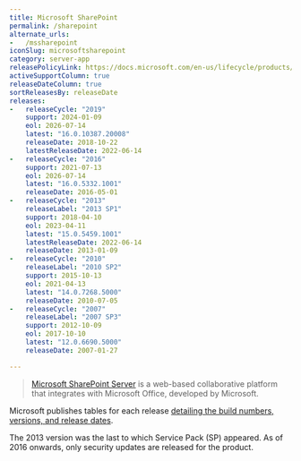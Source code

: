 ```yaml
---
title: Microsoft SharePoint
permalink: /sharepoint
alternate_urls:
-   /mssharepoint
iconSlug: microsoftsharepoint
category: server-app
releasePolicyLink: https://docs.microsoft.com/en-us/lifecycle/products/?terms=SharePoint%20Server
activeSupportColumn: true
releaseDateColumn: true
sortReleasesBy: releaseDate
releases:
-   releaseCycle: "2019"
    support: 2024-01-09
    eol: 2026-07-14
    latest: "16.0.10387.20008"
    releaseDate: 2018-10-22
    latestReleaseDate: 2022-06-14
-   releaseCycle: "2016"
    support: 2021-07-13
    eol: 2026-07-14
    latest: "16.0.5332.1001"
    releaseDate: 2016-05-01
-   releaseCycle: "2013"
    releaseLabel: "2013 SP1"
    support: 2018-04-10
    eol: 2023-04-11
    latest: "15.0.5459.1001"
    latestReleaseDate: 2022-06-14
    releaseDate: 2013-01-09
-   releaseCycle: "2010"
    releaseLabel: "2010 SP2"
    support: 2015-10-13
    eol: 2021-04-13
    latest: "14.0.7268.5000"
    releaseDate: 2010-07-05
-   releaseCycle: "2007"
    releaseLabel: "2007 SP3"
    support: 2012-10-09
    eol: 2017-10-10
    latest: "12.0.6690.5000"
    releaseDate: 2007-01-27

---
```


> [Microsoft SharePoint Server](https://en.wikipedia.org/wiki/SharePoint) is a web-based collaborative platform that integrates with Microsoft Office, developed by Microsoft.

Microsoft publishes tables for each release [detailing the build numbers, versions, and release dates](https://docs.microsoft.com/en-us/officeupdates/sharepoint-updates).

The 2013 version was the last to which Service Pack (SP) appeared. As of 2016 onwards, only security updates are released for the product.
